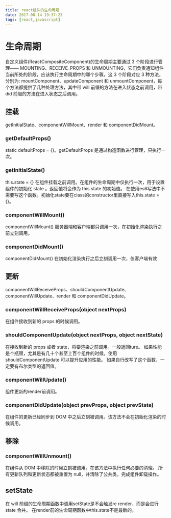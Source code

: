 ```yaml
---
title: react组件的生命周期
date: 2017-08-14 19:37:23
tags: [react,javascript]
---
```

# 生命周期
自定义组件(ReactCompositeComponent)的生命周期主要通过 3 个阶段进行管理—— MOUNTING、RECEIVE_PROPS 和 UNMOUNTING，它们负责通知组件当前所处的阶段，应该执行生命周期中的哪个步骤。这 3 个阶段对应 3 种方法，分别为: mountComponent、updateComponent 和 unmountComponent，每个方法都提供了几种处理方法，其中带 will 前缀的方法在进入状态之前调用，带 did 前缀的方法在进入状态之后调用。
## 挂载
getInitialState、componentWillMount、render 和 componentDidMount。

### getDefaultProps()
static defaultProps = {}。getDefaultProps 是通过构造函数进行管理，只执行一次。

### getInitialState()
this.state = {}
在组件挂载之前调用。在组件的生命周期中仅执行一次，用于设置组件的初始化 state 。返回值将会作为 this.state 的初始值。
在使用es6写法中不需要写这个函数。初始化state要在class的constructor里直接写入this.state = {}。

### componentWillMount()
componentWillMount() 服务器端和客户端都只调用一次，在初始化渲染执行之前立刻调用。

### componentDidMount()
componentDidMount() 在初始化渲染执行之后立刻调用一次，仅客户端有效

## 更新
componentWillReceiveProps、shouldComponentUpdate、componentWillUpdate、render 和 componentDidUpdate。

### componentWillReceiveProps(object nextProps)
在组件接收到新的 props 的时候调用。

### shouldComponentUpdate(object nextProps, object nextState)
在接收到新的 props 或者 state，将要渲染之前调用。一般返回ture。
如果性能是个瓶颈，尤其是有几十个甚至上百个组件的时候，使用 shouldComponentUpdate 可以提升应用的性能。
如果自行改写了这个函数，一定要有布尔类型的返回值。

### componentWillUpdate()
组件更新的render前调用。

### componentDidUpdate(object prevProps, object prevState)
在组件的更新已经同步到 DOM 中之后立刻被调用。该方法不会在初始化渲染的时候调用。

## 移除
### componentWillUnmount()
在组件从 DOM 中移除的时候立刻被调用。在该方法中执行任何必要的清理。
所有更新队列和更新状态都被重置为 null，并清除了公共类，完成组件卸载操作。

## setState
在 will 前缀的生命周期函数中调用setState是不会触发re render，而是会进行 state 合并。
在render前的生命周期函数中this.state不是最新的。

